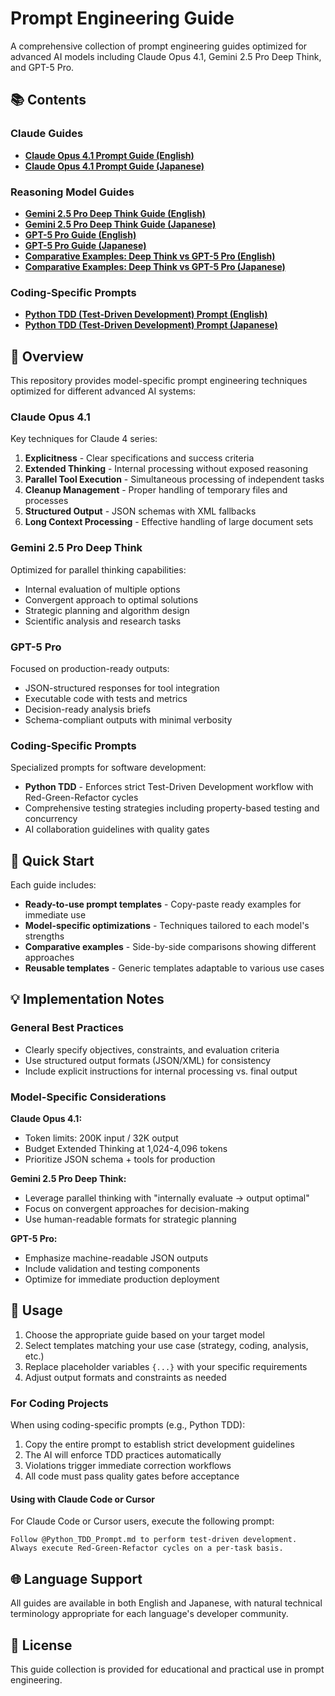 # Prompt Engineering Guide

A comprehensive collection of prompt engineering guides optimized for advanced AI models including Claude Opus 4.1, Gemini 2.5 Pro Deep Think, and GPT-5 Pro.

## 📚 Contents

### Claude Guides
- **[Claude Opus 4.1 Prompt Guide (English)](claude-guides/Prompt_Guide_for_Opus_4_1_EN.md)**
- **[Claude Opus 4.1 Prompt Guide (Japanese)](claude-guides/Prompt_Guide_for_Opus_4_1_JA.md)**

### Reasoning Model Guides
- **[Gemini 2.5 Pro Deep Think Guide (English)](reasoning-model-guides/Prompt_Guide_for_Deep_Think_EN.md)**
- **[Gemini 2.5 Pro Deep Think Guide (Japanese)](reasoning-model-guides/Prompt_Guide_for_Deep_Think_JA.md)**
- **[GPT-5 Pro Guide (English)](reasoning-model-guides/Prompt_Guide_for_GPT-5_Pro_EN.md)**
- **[GPT-5 Pro Guide (Japanese)](reasoning-model-guides/Prompt_Guide_for_GPT-5_Pro_JA.md)**
- **[Comparative Examples: Deep Think vs GPT-5 Pro (English)](reasoning-model-guides/Prompt_Examples_Deep_Think_GPT-5_Pro_EN.md)**
- **[Comparative Examples: Deep Think vs GPT-5 Pro (Japanese)](reasoning-model-guides/Prompt_Examples_Deep_Think_GPT-5_Pro_JA.md)**

### Coding-Specific Prompts
- **[Python TDD (Test-Driven Development) Prompt (English)](prompts-for-coding/Python_TDD_Prompt_EN.md)**
- **[Python TDD (Test-Driven Development) Prompt (Japanese)](prompts-for-coding/Python_TDD_Prompt_JA.md)**

## 🎯 Overview

This repository provides model-specific prompt engineering techniques optimized for different advanced AI systems:

### Claude Opus 4.1
Key techniques for Claude 4 series:
1. **Explicitness** - Clear specifications and success criteria
2. **Extended Thinking** - Internal processing without exposed reasoning
3. **Parallel Tool Execution** - Simultaneous processing of independent tasks
4. **Cleanup Management** - Proper handling of temporary files and processes
5. **Structured Output** - JSON schemas with XML fallbacks
6. **Long Context Processing** - Effective handling of large document sets

### Gemini 2.5 Pro Deep Think
Optimized for parallel thinking capabilities:
- Internal evaluation of multiple options
- Convergent approach to optimal solutions
- Strategic planning and algorithm design
- Scientific analysis and research tasks

### GPT-5 Pro
Focused on production-ready outputs:
- JSON-structured responses for tool integration
- Executable code with tests and metrics
- Decision-ready analysis briefs
- Schema-compliant outputs with minimal verbosity

### Coding-Specific Prompts
Specialized prompts for software development:
- **Python TDD** - Enforces strict Test-Driven Development workflow with Red-Green-Refactor cycles
- Comprehensive testing strategies including property-based testing and concurrency
- AI collaboration guidelines with quality gates

## 🚀 Quick Start

Each guide includes:
- **Ready-to-use prompt templates** - Copy-paste ready examples for immediate use
- **Model-specific optimizations** - Techniques tailored to each model's strengths
- **Comparative examples** - Side-by-side comparisons showing different approaches
- **Reusable templates** - Generic templates adaptable to various use cases

## 💡 Implementation Notes

### General Best Practices
- Clearly specify objectives, constraints, and evaluation criteria
- Use structured output formats (JSON/XML) for consistency
- Include explicit instructions for internal processing vs. final output

### Model-Specific Considerations

**Claude Opus 4.1:**
- Token limits: 200K input / 32K output
- Budget Extended Thinking at 1,024-4,096 tokens
- Prioritize JSON schema + tools for production

**Gemini 2.5 Pro Deep Think:**
- Leverage parallel thinking with "internally evaluate → output optimal"
- Focus on convergent approaches for decision-making
- Use human-readable formats for strategic planning

**GPT-5 Pro:**
- Emphasize machine-readable JSON outputs
- Include validation and testing components
- Optimize for immediate production deployment

## 📖 Usage

1. Choose the appropriate guide based on your target model
2. Select templates matching your use case (strategy, coding, analysis, etc.)
3. Replace placeholder variables `{...}` with your specific requirements
4. Adjust output formats and constraints as needed

### For Coding Projects
When using coding-specific prompts (e.g., Python TDD):
1. Copy the entire prompt to establish strict development guidelines
2. The AI will enforce TDD practices automatically
3. Violations trigger immediate correction workflows
4. All code must pass quality gates before acceptance

#### Using with Claude Code or Cursor
For Claude Code or Cursor users, execute the following prompt:

```
Follow @Python_TDD_Prompt.md to perform test-driven development. Always execute Red-Green-Refactor cycles on a per-task basis.
```

## 🌐 Language Support

All guides are available in both English and Japanese, with natural technical terminology appropriate for each language's developer community.

## 📄 License

This guide collection is provided for educational and practical use in prompt engineering.
